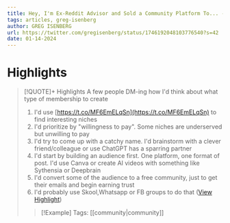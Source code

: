 ```yaml
---
title: Hey, I'm Ex-Reddit Advisor and Sold a Community Platform To... - GREG ISENBERG
tags: articles, greg-isenberg
author: GREG ISENBERG
url: https://twitter.com/gregisenberg/status/1746192048103776540?s=42
date: 01-14-2024
---
```

# Highlights
> [!QUOTE]+ Highlights
> A few people DM-ing how I'd think about what type of membership to create
> 1) I'd use [https://t.co/MF6EmELqSn](https://t.co/MF6EmELqSn) to find interesting niches
> 2) I'd prioritize by "willingness to pay". Some niches are underserved but unwilling to pay
> 3) I'd try to come up with a catchy name. I'd brainstorm with a clever friend/colleague or use ChatGPT has a sparring partner
> 4) I'd start by building an audience first. One platform, one format of post. I'd use Canva or create AI videos with something like Sythensia or Deepbrain
> 5) I'd convert some of the audience to a free community, just to get their emails and begin earning trust
> 6) I'd probably use Skool,Whatsapp or FB groups to do that ([View Highlight](https://read.readwise.io/read/01hm51688689awfe80sk055jfj))
> > [!Example] Tags: [[community|community]] 


